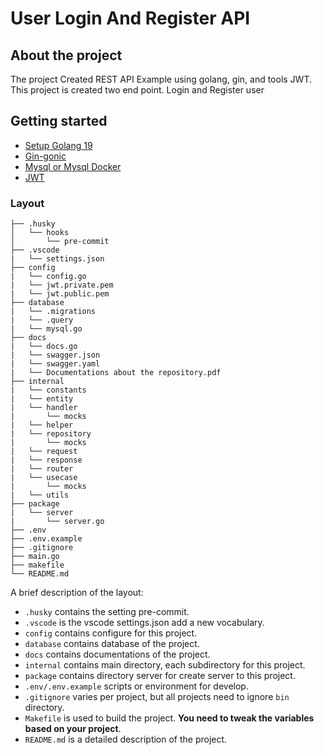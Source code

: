 <!-- START doctoc generated TOC please keep comment here to allow auto update -->
<!-- DON'T EDIT THIS SECTION, INSTEAD RE-RUN doctoc TO UPDATE -->

<!-- END doctoc generated TOC please keep comment here to allow auto update -->

# User Login And Register API

## About the project

The project Created REST API Example using golang, gin, and tools JWT. This project is created two end point. Login and Register user 
## Getting started

- [Setup Golang 19](https://go.dev/doc/install)
- [Gin-gonic](https://gin-gonic.com/docs/quickstart/)
- [Mysql or Mysql Docker](https://hub.docker.com/_/mysql)
- [JWT](https://jwt.io/)

### Layout

```tree
├── .husky
│   └── hooks
│       └── pre-commit
├── .vscode
|   └── settings.json
├── config
|   └── config.go
|   └── jwt.private.pem
|   └── jwt.public.pem
├── database
|   └── .migrations
|   └── .query
|   └── mysql.go
├── docs
|   └── docs.go
|   └── swagger.json
|   └── swagger.yaml
|   └── Documentations about the repository.pdf
├── internal
|   └── constants
|   └── entity
|   └── handler
|       └── mocks
|   └── helper
|   └── repository
|       └── mocks
|   └── request
|   └── response
|   └── router
|   └── usecase
|       └── mocks
|   └── utils
├── package
|   └── server
|       └── server.go
├── .env
├── .env.example
├── .gitignore
├── main.go
├── makefile
└── README.md
```

A brief description of the layout:

- `.husky` contains the setting pre-commit.
- `.vscode` is the vscode settings.json add a new vocabulary.
- `config` contains configure for this project.
- `database` contains database of the project.
- `docs` contains documentations of the project.
- `internal` contains main directory, each subdirectory for this project.
- `package` contains directory server for create server to this project.
- `.env/.env.example` scripts or environment for develop.
- `.gitignore` varies per project, but all projects need to ignore `bin` directory.
- `Makefile` is used to build the project. **You need to tweak the variables based on your project**.
- `README.md` is a detailed description of the project.
<!-- END doctoc generated TOC please keep comment here to allow auto update -->

